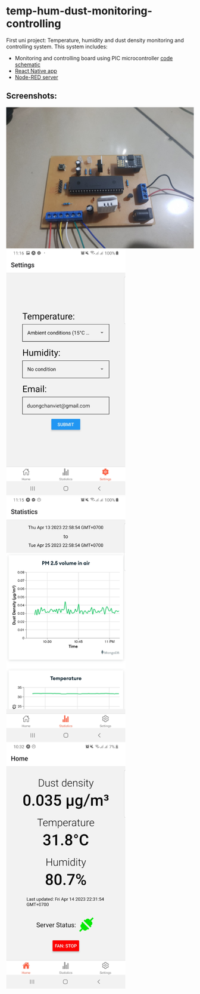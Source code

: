# temp-hum-dust-monitoring-controlling

First uni project: Temperature, humidity and dust density monitoring and controlling system.
This system includes:
- Monitoring and controlling board using PIC microcontroller [code](/code) [schematic](/schematic)
- [React Native app](/app)
- [Node-RED server](/node-red)

## Screenshots:
<img src='assets/23041406.jpg' width='640'>
<img src='assets/23041401.jpg' width='320'>
<img src='assets/23041402.jpg' width='320'>
<img src='assets/23041403.jpg' width='320'>
